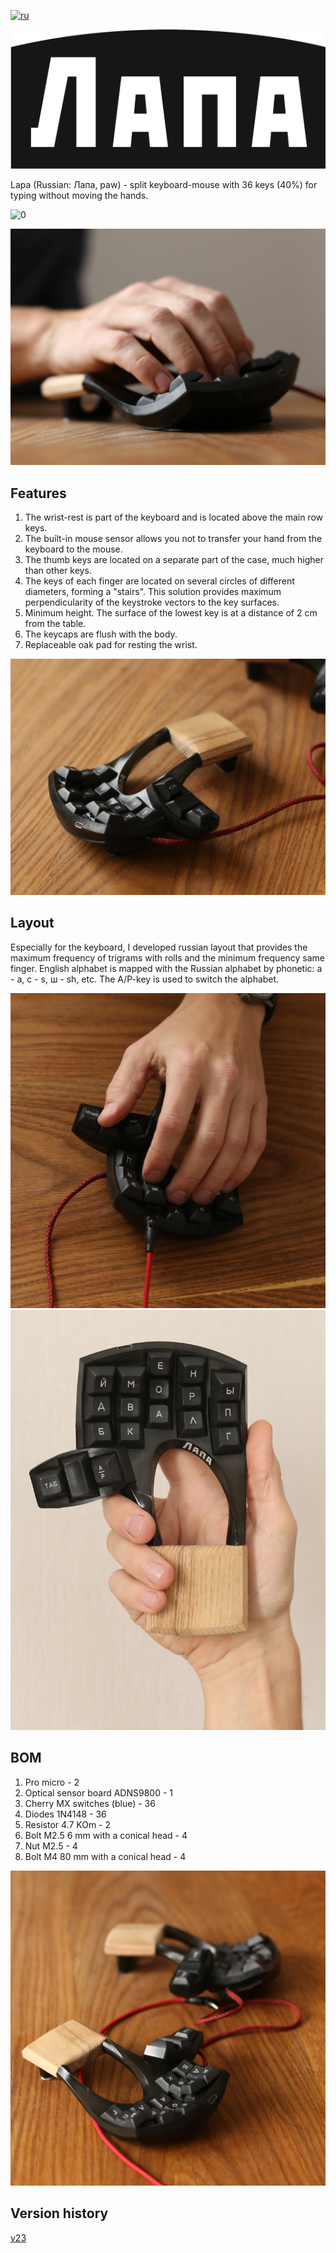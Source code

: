 [![ru](https://img.shields.io/badge/lang-ru-yellowgreen.svg)](https://github.com/lemosbor/lapa/blob/main/README.ru.md)
<p align="center">
  <img src="https://raw.githubusercontent.com/lemosbor/lapa/main/img/logo.png">
</p>
Lapa (Russian: Лапа, paw) - split keyboard-mouse with 36 keys (40%)  for typing without moving the hands.

![0](img/v23_1.JPG)

![2](img/v23_2.JPG)

## Features
1. The wrist-rest is part of the keyboard and is located above the main row keys.
2. The built-in mouse sensor allows you not to transfer your hand from the keyboard to the mouse.
3. The thumb keys are located on a separate part of the case, much higher than other keys.
4. The keys of each finger are located on several circles of different diameters, forming a "stairs". This solution provides maximum perpendicularity of the keystroke vectors to the key surfaces.
5. Minimum height. The surface of the lowest key is at a distance of 2 cm from the table.
6. The keycaps are flush with the body.
7. Replaceable oak pad for resting the wrist.

![1](img/v23_3.JPG)

## Layout

Especially for the keyboard, I developed russian layout that provides the maximum frequency of trigrams with rolls and the minimum frequency same finger.
English alphabet is mapped with the Russian alphabet by phonetic: а - a, с - s, ш - sh, etc.
The A/P-key is used to switch the alphabet.

![0](img/v23_4.JPG)
![3](img/v23_5.JPG)

## BOM
1. Pro micro - 2
2. Optical sensor board ADNS9800 - 1
3. Cherry MX switches (blue) - 36
4. Diodes 1N4148 - 36
5. Resistor 4.7 KOm - 2
6. Bolt M2.5 6 mm with a conical head - 4
7. Nut M2.5 - 4
8. Bolt M4 80 mm with a conical head - 4

![4](img/v23_6.JPG)


## Version history
[v23](v23.md)
